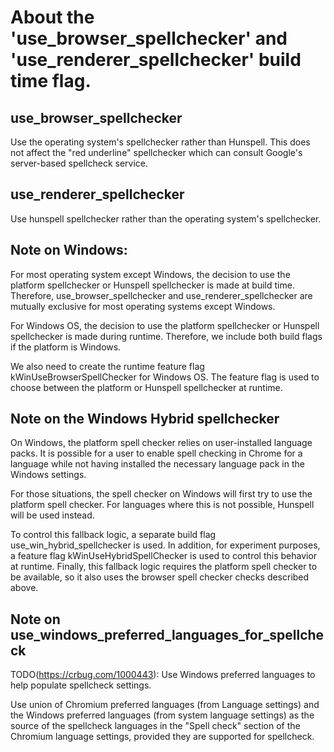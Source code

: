 # About the 'use_browser_spellchecker' and 'use_renderer_spellchecker' build time flag.

## use_browser_spellchecker
Use the operating system's spellchecker rather than Hunspell. This does
not affect the "red underline" spellchecker which can consult Google's
server-based spellcheck service.

## use_renderer_spellchecker
Use hunspell spellchecker rather than the operating system's spellchecker.

## Note on Windows:

For most operating system except Windows, the decision to use the platform
spellchecker or Hunspell spellchecker is made at build time. Therefore,
use_browser_spellchecker and use_renderer_spellchecker are mutually
exclusive for most operating systems except Windows.

For Windows OS, the decision to use the platform spellchecker or Hunspell
spellchecker is made during runtime. Therefore, we include both build
flags if the platform is Windows.

We also need to create the runtime feature flag kWinUseBrowserSpellChecker
for Windows OS. The feature flag is used to choose between the platform or
Hunspell spellchecker at runtime.

## Note on the Windows Hybrid spellchecker
On Windows, the platform spell checker relies on user-installed language packs.
It is possible for a user to enable spell checking in Chrome for a language
while not having installed the necessary language pack in the Windows settings.

For those situations, the spell checker on Windows will first try to use the
platform spell checker. For languages where this is not possible, Hunspell will
be used instead.

To control this fallback logic, a separate build flag
use_win_hybrid_spellchecker is used. In addition, for experiment purposes, a
feature flag kWinUseHybridSpellChecker is used to control this behavior at
runtime. Finally, this fallback logic requires the platform spell checker to be
available, so it also uses the browser spell checker checks described above.

## Note on use_windows_preferred_languages_for_spellcheck
TODO(https://crbug.com/1000443): Use Windows preferred languages to help
populate spellcheck settings.

Use union of Chromium preferred languages (from Language settings) and
the Windows preferred languages (from system language settings) as the
source of the spellcheck languages in the "Spell check" section of the
Chromium language settings, provided they are supported for spellcheck.
